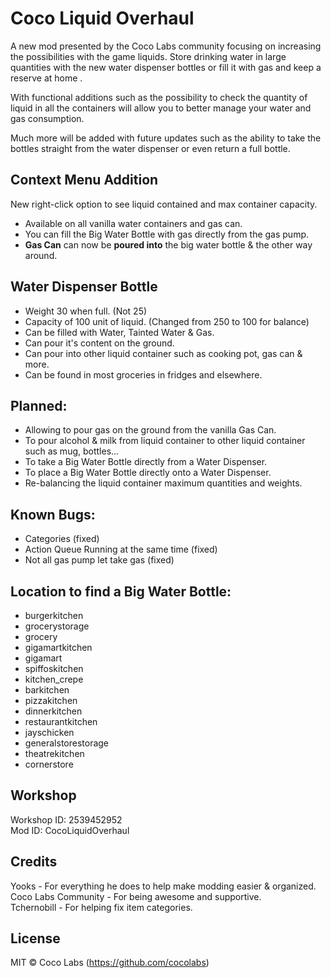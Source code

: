 # Coco Liquid Overhaul

A new mod presented by the Coco Labs community focusing on increasing the possibilities with the game liquids. Store drinking water in large quantities with the new water dispenser bottles or fill it with gas and keep a reserve at home .

With functional additions such as the possibility to check the quantity of liquid in all the containers will allow you to better manage your water and gas consumption.

Much more will be added with future updates such as the ability to take the bottles straight from the water dispenser or even return a full bottle.

## Context Menu Addition
New right-click option to see liquid contained and max container capacity.
- Available on all vanilla water containers and gas can.
- You can fill the Big Water Bottle with gas directly from the gas pump.
- **Gas Can** can now be **poured into** the big water bottle & the other way around.

## Water Dispenser Bottle
- Weight 30 when full. (Not 25)
- Capacity of 100 unit of liquid. (Changed from 250 to 100 for balance)
- Can be filled with Water, Tainted Water & Gas.
- Can pour it's content on the ground.
- Can pour into other liquid container such as cooking pot, gas can & more.
- Can be found in most groceries in fridges and elsewhere.

## Planned:
- Allowing to pour gas on the ground from the vanilla Gas Can.
- To pour alcohol & milk from liquid container to other liquid container such as mug, bottles...
- To take a Big Water Bottle directly from a Water Dispenser.
- To place a Big Water Bottle directly onto a Water Dispenser.
- Re-balancing the liquid container maximum quantities and weights.

## Known Bugs:
- Categories (fixed)
- Action Queue Running at the same time (fixed)
- Not all gas pump let take gas (fixed)

## Location to find a Big Water Bottle:
- burgerkitchen
- grocerystorage
- grocery
- gigamartkitchen
- gigamart
- spiffoskitchen
- kitchen_crepe
- barkitchen
- pizzakitchen
- dinnerkitchen
- restaurantkitchen
- jayschicken
- generalstorestorage
- theatrekitchen
- cornerstore

## Workshop

Workshop ID: 2539452952  
Mod ID: CocoLiquidOverhaul

## Credits

Yooks - For everything he does to help make modding easier & organized.  
Coco Labs Community - For being awesome and supportive.  
Tchernobill - For helping fix item categories.  

## License

MIT © Coco Labs (https://github.com/cocolabs)